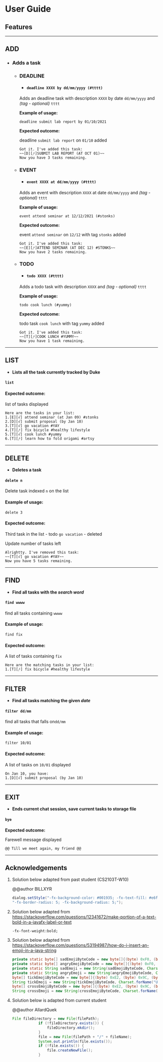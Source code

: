 # User Guide

## Features

------------------------------------------------------  

## ADD

* ### **Adds a task**

   - ### DEADLINE

        * #### `deadline XXXX by dd/mm/yyyy (#tttt)` 
    
        Adds an deadline task with description `XXXX` by date `dd/mm/yyyy` and _(tag - optional)_ `tttt`

        **Example of usage:**
        
        `deadline submit lab report by 01/10/2021`
   
        **Expected outcome:**
        
        deadline `submit lab report` on `01/10` added

        ```
        Got it. I've added this task:
        ~~[D][𐤕]SUBMIT LAB REPORT (AT OCT 01)~~
        Now you have 3 tasks remaining.
        ```

   - ### EVENT

        * #### `event XXXX at dd/mm/yyyy (#tttt)` 

        Adds an event with description `XXXX` at date `dd/mm/yyyy` and _(tag - optional)_ `tttt`

        **Example of usage:**

        `event attend seminar at 12/12/2021 (#stonks)`

        **Expected outcome:**

        event `attend seminar` on `12/12` with tag `stonks` added

        ```
        Got it. I've added this task:
        ~~[E][𐤕]ATTEND SEMINAR (AT DEC 12) #STONKS~~
        Now you have 2 tasks remaining.
        ```
     
   - ### TODO
       
      * #### `todo XXXX (#tttt)`
      
      Adds a todo task with description `XXXX` and _(tag - optional)_ `tttt`

      **Example of usage:**

      `todo cook lunch (#yummy)`

      **Expected outcome:**

      todo task `cook lunch` with tag `yummy` added

       ```
       Got it. I've added this task:
       ~~[T][𐤕]COOK LUNCH #YUMMY~~ 
       Now you have 1 task remaining.
       ```
       
------------------------------------------------------  

## LIST

* **Lists all the task currently tracked by Duke**

#### `list`

#### Expected outcome:

list of tasks displayed

```
Here are the tasks in your list:
1.[E][√] attend seminar (at Jan 09) #stonks
2.[D][√] submit proposal (by Jan 10)
3.[T][√] go vacation #YAY
4.[T][𐤕] fix bicycle #healthy lifestyle
5.[T][√] cook lunch #yummy
6.[T][𐤕] learn how to fold origami #artsy
```

------------------------------------------------------  

## DELETE

* **Deletes a task**

#### `delete n` 

Delete task indexed `n` on the list

#### Example of usage:

`delete 3`

#### Expected outcome:

Third task  in the list - todo `go vacation` - deleted

Update number of tasks left

```
Alrightty. I've removed this task:
~~[T][√] go vacation #YAY~~
Now you have 5 tasks remaining.
```

------------------------------------------------------  

## FIND

* **Find all tasks with the _search word_**

#### `find wwww` 

find all tasks containing `wwww`

#### Example of usage:

`find fix`

#### Expected outcome:

A list of tasks containing `fix`

```
Here are the matching tasks in your list:
1.[T][𐤕] fix bicycle #healthy lifestyle
```

------------------------------------------------------  

## FILTER

* **Find all tasks matching the given _date_**

#### `filter dd/mm` 

find all tasks that falls on`dd/mm`

#### Example of usage:

`filter 10/01`

#### Expected outcome:

A list of tasks on `10/01` displayed

```
On Jan 10, you have:
1.[D][√] submit proposal (by Jan 10)
```

------------------------------------------------------  

## EXIT

* **Ends current chat session, save current tasks to storage file**

#### `bye` 

**Expected outcome:**

Farewell message displayed

```
@@ Till we meet again, my friend @@
```

____________________________________________________________

## Acknowledgements

1. Solution below adapted from past student (CS2103T-W10)

    @@author BILLXYR
    
   ```java
   dialog.setStyle("-fx-background-color: #001935; -fx-text-fill: #e6fbff; -fx-label-padding:5;"+ 
   "-fx-border-radius: 5; -fx-background-radius: 5;");
   ```
2. Solution below adapted from https://stackoverflow.com/questions/12341672/make-portion-of-a-text-bold-in-a-javafx-label-or-text

   ```javafx
   -fx-font-weight:bold;
   ```

3. Solution below adapted from https://stackoverflow.com/questions/53194987/how-do-i-insert-an-emoji-in-a-java-string

    ```java
    private static byte[] sadEmojiByteCode = new byte[]{(byte) 0xF0, (byte) 0x9F, (byte) 0x98, (byte) 0x9E};
    private static byte[] angryEmojiByteCode = new byte[]{(byte) 0xF0, (byte) 0x9F, (byte) 0x98, (byte) 0xA0};
    private static String sadEmoji = new String(sadEmojiByteCode, Charset.forName("UTF-8"));
    private static String angryEmoji = new String(angryEmojiByteCode, Charset.forName("UTF-8"));
    byte[] tickEmojiByteCode = new byte[]{(byte) 0xE2, (byte) 0x9C, (byte) 0x94};
    String tickEmoji = new String(tickEmojiByteCode, Charset.forName("UTF-8"));
    byte[] crossEmojiByteCode = new byte[]{(byte) 0xE2, (byte) 0x9C, (byte) 0x96};
    String crossEmoji = new String(crossEmojiByteCode, Charset.forName("UTF-8"));
    ```

4. Solution below is adapted from current student

    @@author AllardQuek
    
    ```java
    File fileDirectory = new File(filePath);
                if (!fileDirectory.exists()) {
                    fileDirectory.mkdir();
                }
                file = new File(filePath + "/" + fileName);
                System.out.println(file.exists());
                if (!file.exists()) {
                    file.createNewFile();
                }
    ```
